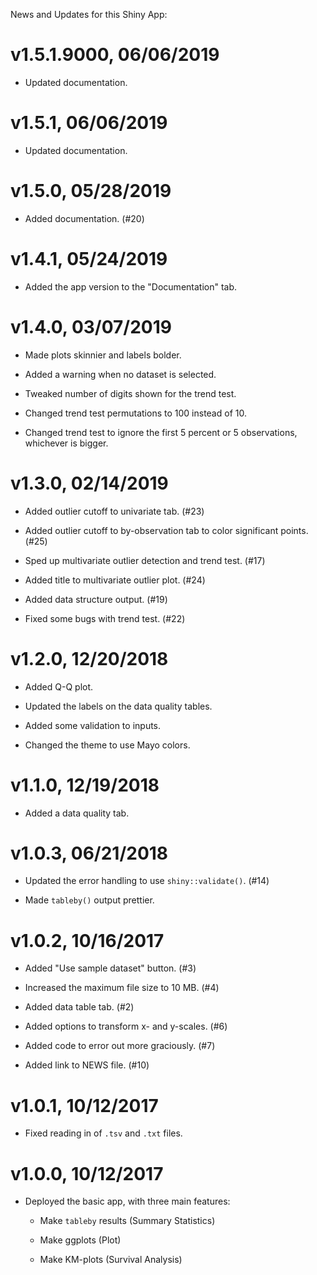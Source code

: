 News and Updates for this Shiny App:

# v1.5.1.9000, 06/06/2019

- Updated documentation.

# v1.5.1, 06/06/2019

- Updated documentation.

# v1.5.0, 05/28/2019

- Added documentation. (#20)

# v1.4.1, 05/24/2019

- Added the app version to the "Documentation" tab.

# v1.4.0, 03/07/2019

- Made plots skinnier and labels bolder.

- Added a warning when no dataset is selected.

- Tweaked number of digits shown for the trend test.

- Changed trend test permutations to 100 instead of 10.

- Changed trend test to ignore the first 5 percent or 5 observations, whichever is bigger.

# v1.3.0, 02/14/2019

- Added outlier cutoff to univariate tab. (#23)

- Added outlier cutoff to by-observation tab to color significant points. (#25)

- Sped up multivariate outlier detection and trend test. (#17)

- Added title to multivariate outlier plot. (#24)

- Added data structure output. (#19)

- Fixed some bugs with trend test. (#22)

# v1.2.0, 12/20/2018

- Added Q-Q plot.

- Updated the labels on the data quality tables.

- Added some validation to inputs.

- Changed the theme to use Mayo colors.

# v1.1.0, 12/19/2018

- Added a data quality tab.

# v1.0.3, 06/21/2018

- Updated the error handling to use `shiny::validate()`. (#14)

- Made `tableby()` output prettier.

# v1.0.2, 10/16/2017

- Added "Use sample dataset" button. (#3)

- Increased the maximum file size to 10 MB. (#4)

- Added data table tab. (#2)

- Added options to transform x- and y-scales. (#6)

- Added code to error out more graciously. (#7)

- Added link to NEWS file. (#10)

# v1.0.1, 10/12/2017

- Fixed reading in of `.tsv` and `.txt` files.

# v1.0.0, 10/12/2017

- Deployed the basic app, with three main features:

  - Make `tableby` results (Summary Statistics)
  
  - Make ggplots (Plot)
  
  - Make KM-plots (Survival Analysis)
